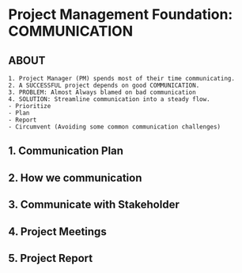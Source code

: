 
# Project Management Foundation: COMMUNICATION

## ABOUT
```
1. Project Manager (PM) spends most of their time communicating.
2. A SUCCESSFUL project depends on good COMMUNICATION.
3. PROBLEM: Almost Always blamed on bad communication
4. SOLUTION: Streamline communication into a steady flow.
- Prioritize
- Plan
- Report
- Circumvent (Avoiding some common communication challenges)
```

## 1. Communication Plan

## 2. How we communication

## 3. Communicate with Stakeholder

## 4. Project Meetings 

## 5. Project Report
